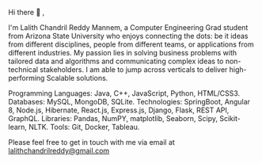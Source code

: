 Hi there 👋 , 

I'm Lalith Chandril Reddy Mannem, a Computer Engineering Grad student from Arizona State University who enjoys connecting the dots: be it ideas from different disciplines, people from different teams, or applications from different industries.
My passion lies in solving business problems with tailored data and algorithms and communicating complex ideas to non-technical stakeholders. I am able to jump across verticals to deliver high-performing Scalable solutions.

Programming Languages: Java, C++, JavaScript, Python, HTML/CSS3. 
Databases: MySQL, MongoDB, SQLite. 
Technologies: SpringBoot, Angular 8, Node.js, Hibernate, React.js, Express.js, Django, Flask, REST API, GraphQL.
Libraries: Pandas, NumPY, matplotlib, Seaborn, Scipy, Scikit-learn, NLTK.
Tools: Git, Docker, Tableau.


Please feel free to get in touch with me via email at lalithchandrilreddy@gmail.com
